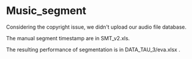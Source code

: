 # Music_segment

Considering the copyright issue, we didn't upload our audio file database. 

The manual segment timestamp are in SMT_v2.xls.

The resulting performance of segmentation is in DATA_TAU_3/eva.xlsx .
